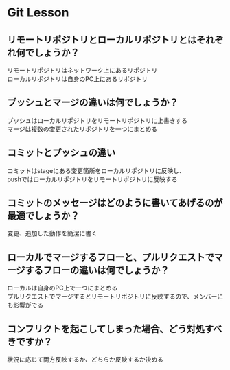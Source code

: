 # Git Lesson

## リモートリポジトリとローカルリポジトリとはそれぞれ何でしょうか？
リモートリポジトリはネットワーク上にあるリポジトリ  
ローカルリポジトリは自身のPC上にあるリポジトリ


## プッシュとマージの違いは何でしょうか？
プッシュはローカルリポジトリをリモートリポジトリに上書きする  
マージは複数の変更されたリポジトリを一つにまとめる


## コミットとプッシュの違い
コミットはstageにある変更箇所をローカルリポジトリに反映し、  
pushではローカルリポジトリをリモートリポジトリに反映する


## コミットのメッセージはどのように書いてあげるのが最適でしょうか？
変更、追加した動作を簡潔に書く


## ローカルでマージするフローと、プルリクエストでマージするフローの違いは何でしょうか？
ローカルは自身のPC上で一つにまとめる  
プルリクエストでマージするとリモートリポジトリに反映するので、メンバーにも影響がでる


## コンフリクトを起こしてしまった場合、どう対処すべきですか？
状況に応じて両方反映するか、どちらか反映するか決める
